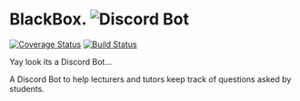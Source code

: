 # BlackBox. ![Discord Bot](https://img.shields.io/badge/Discord-7289DA?style=for-the-badge&logo=discord&logoColor=white)
[![Coverage Status](https://coveralls.io/repos/github/lkharsany/BlackBox/badge.svg?branch=main)](https://coveralls.io/github/lkharsany/BlackBox?branch=main)
[![Build Status](https://travis-ci.com/lkharsany/BlackBox.svg?branch=main)](https://travis-ci.com/lkharsany/BlackBox)


Yay look its a Discord Bot...

A Discord Bot to help lecturers and tutors keep track of questions asked by students.  
